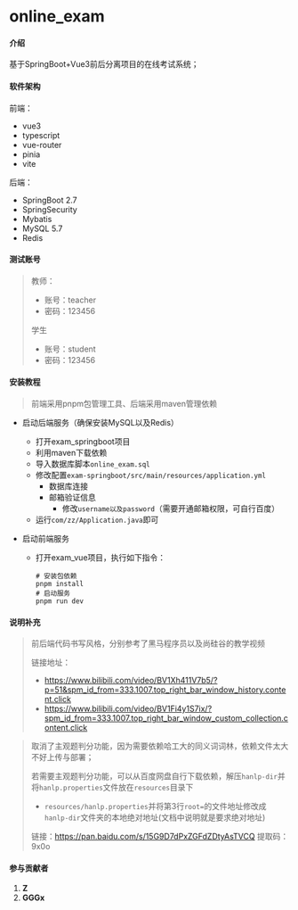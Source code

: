 # online_exam

#### 介绍
基于SpringBoot+Vue3前后分离项目的在线考试系统；

#### 软件架构
前端：

+ vue3
+ typescript
+ vue-router
+ pinia
+ vite

后端：

+ SpringBoot 2.7
+ SpringSecurity
+ Mybatis
+ MySQL 5.7
+ Redis

#### 测试账号
> 教师：
>  + 账号：teacher
>  + 密码：123456
>
> 学生
>  + 账号：student
>  + 密码：123456


#### 安装教程

> 前端采用pnpm包管理工具、后端采用maven管理依赖

+ 启动后端服务（确保安装MySQL以及Redis）
  + 打开exam_springboot项目
  + 利用maven下载依赖
  + 导入数据库脚本`online_exam.sql`
  + 修改配置`exam-springboot/src/main/resources/application.yml`
    + 数据库连接
    + 邮箱验证信息
      + 修改`username以及password`（需要开通邮箱权限，可自行百度）
  + 运行`com/zz/Application.java`即可

+ 启动前端服务
  + 打开exam_vue项目，执行如下指令：

    ```shell
    # 安装包依赖
    pnpm install
    # 启动服务
    pnpm run dev
    ```

#### 说明补充

> 前后端代码书写风格，分别参考了黑马程序员以及尚硅谷的教学视频
>
> 链接地址：
>
> + https://www.bilibili.com/video/BV1Xh411V7b5/?p=51&spm_id_from=333.1007.top_right_bar_window_history.content.click
> + https://www.bilibili.com/video/BV1Fi4y1S7ix/?spm_id_from=333.1007.top_right_bar_window_custom_collection.content.click

> 取消了主观题判分功能，因为需要依赖哈工大的同义词词林，依赖文件太大不好上传与部署；
>
> 若需要主观题判分功能，可以从百度网盘自行下载依赖，解压`hanlp-dir`并将`hanlp.properties`文件放在`resources`目录下
>
> + `resources/hanlp.properties`并将第3行`root=`的文件地址修改成`hanlp-dir`文件夹的本地绝对地址(文档中说明就是要求绝对地址)
>
> 链接：https://pan.baidu.com/s/15G9D7dPxZGFdZDtyAsTVCQ 
> 提取码：9x0o

#### 参与贡献者

1.  **Z**
2.  **GGGx**
